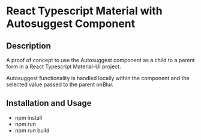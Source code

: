 # React Typescript Material with Autosuggest Component

## Description
A proof of concept to use the Autosuggest component as a child to a parent form in a React Typescript Material-UI project.

Autosuggest functionality is handled locally within the component and the selected value passed to the parent onBlur.

## Installation and Usage
- npm install
- npm run 
- npm run build




